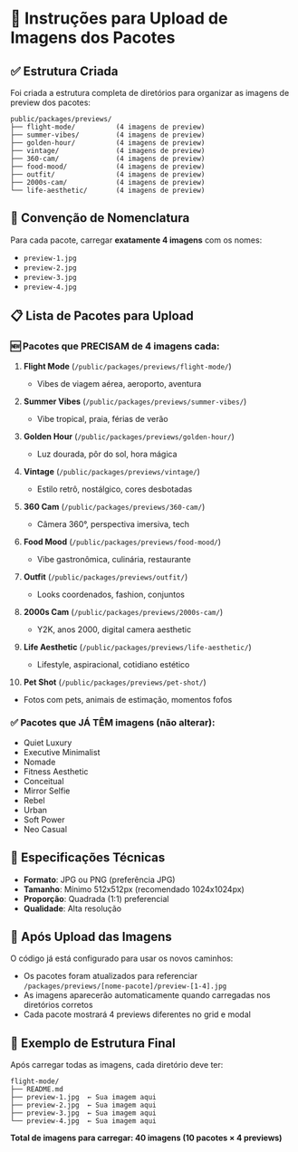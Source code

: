 # 📸 Instruções para Upload de Imagens dos Pacotes

## ✅ Estrutura Criada

Foi criada a estrutura completa de diretórios para organizar as imagens de preview dos pacotes:

```
public/packages/previews/
├── flight-mode/          (4 imagens de preview)
├── summer-vibes/         (4 imagens de preview)  
├── golden-hour/          (4 imagens de preview)
├── vintage/              (4 imagens de preview)
├── 360-cam/              (4 imagens de preview)
├── food-mood/            (4 imagens de preview)
├── outfit/               (4 imagens de preview)
├── 2000s-cam/            (4 imagens de preview)
└── life-aesthetic/       (4 imagens de preview)
```

## 📝 Convenção de Nomenclatura

Para cada pacote, carregar **exatamente 4 imagens** com os nomes:
- `preview-1.jpg`
- `preview-2.jpg` 
- `preview-3.jpg`
- `preview-4.jpg`

## 📋 Lista de Pacotes para Upload

### 🆕 Pacotes que PRECISAM de 4 imagens cada:

1. **Flight Mode** (`/public/packages/previews/flight-mode/`)
   - Vibes de viagem aérea, aeroporto, aventura

2. **Summer Vibes** (`/public/packages/previews/summer-vibes/`)
   - Vibe tropical, praia, férias de verão

3. **Golden Hour** (`/public/packages/previews/golden-hour/`)
   - Luz dourada, pôr do sol, hora mágica

4. **Vintage** (`/public/packages/previews/vintage/`)
   - Estilo retrô, nostálgico, cores desbotadas

5. **360 Cam** (`/public/packages/previews/360-cam/`)
   - Câmera 360°, perspectiva imersiva, tech

6. **Food Mood** (`/public/packages/previews/food-mood/`)
   - Vibe gastronômica, culinária, restaurante

7. **Outfit** (`/public/packages/previews/outfit/`)
   - Looks coordenados, fashion, conjuntos

8. **2000s Cam** (`/public/packages/previews/2000s-cam/`)
   - Y2K, anos 2000, digital camera aesthetic

9. **Life Aesthetic** (`/public/packages/previews/life-aesthetic/`)
   - Lifestyle, aspiracional, cotidiano estético

10. **Pet Shot** (`/public/packages/previews/pet-shot/`)
   - Fotos com pets, animais de estimação, momentos fofos

### ✅ Pacotes que JÁ TÊM imagens (não alterar):
- Quiet Luxury
- Executive Minimalist  
- Nomade
- Fitness Aesthetic
- Conceitual
- Mirror Selfie
- Rebel
- Urban
- Soft Power
- Neo Casual

## 🔧 Especificações Técnicas

- **Formato**: JPG ou PNG (preferência JPG)
- **Tamanho**: Mínimo 512x512px (recomendado 1024x1024px)
- **Proporção**: Quadrada (1:1) preferencial
- **Qualidade**: Alta resolução

## 🚀 Após Upload das Imagens

O código já está configurado para usar os novos caminhos:
- Os pacotes foram atualizados para referenciar `/packages/previews/[nome-pacote]/preview-[1-4].jpg`
- As imagens aparecerão automaticamente quando carregadas nos diretórios corretos
- Cada pacote mostrará 4 previews diferentes no grid e modal

## 📁 Exemplo de Estrutura Final

Após carregar todas as imagens, cada diretório deve ter:

```
flight-mode/
├── README.md
├── preview-1.jpg  ← Sua imagem aqui
├── preview-2.jpg  ← Sua imagem aqui  
├── preview-3.jpg  ← Sua imagem aqui
└── preview-4.jpg  ← Sua imagem aqui
```

**Total de imagens para carregar: 40 imagens (10 pacotes × 4 previews)**